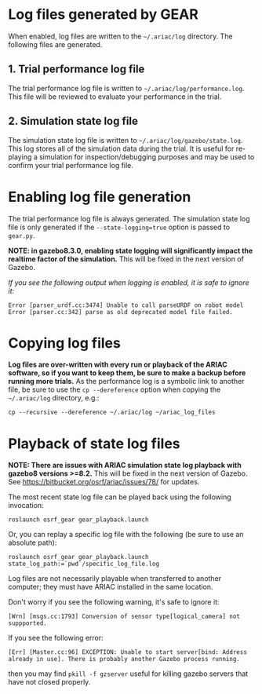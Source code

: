 # Log files generated by GEAR
When enabled, log files are written to the `~/.ariac/log` directory. The following files are generated.

## 1. Trial performance log file

The trial performance log file is written to `~/.ariac/log/performance.log`.
This file will be reviewed to evaluate your performance in the trial.

## 2. Simulation state log file

The simulation state log file is written to `~/.ariac/log/gazebo/state.log`.
This log stores all of the simulation data during the trial. It is useful for re-playing a simulation for inspection/debugging purposes and may be used to confirm your trial performance log file.

# Enabling log file generation

The trial performance log file is always generated.
The simulation state log file is only generated if the `--state-logging=true` option is passed to `gear.py`.

**NOTE: in gazebo8.3.0, enabling state logging will significantly impact the realtime factor of the simulation.** This will be fixed in the next version of Gazebo.

_If you see the following output when logging is enabled, it is safe to ignore it:_
```
Error [parser_urdf.cc:3474] Unable to call parseURDF on robot model
Error [parser.cc:342] parse as old deprecated model file failed.
```

# Copying log files

**Log files are over-written with every run or playback of the ARIAC software, so if you want to keep them, be sure to make a backup before running more trials.**
As the performance log is a symbolic link to another file, be sure to use the `cp --dereference` option when copying the `~/.ariac/log` directory, e.g.:

```
cp --recursive --dereference ~/.ariac/log ~/ariac_log_files
```

# Playback of state log files

**NOTE: There are issues with ARIAC simulation state log playback with gazebo8 versions >=8.2.** This will be fixed in the next version of Gazebo. See https://bitbucket.org/osrf/ariac/issues/78/ for updates.


The most recent state log file can be played back using the following invocation:

```
roslaunch osrf_gear gear_playback.launch
```

Or, you can replay a specific log file with the following (be sure to use an absolute path):
```
roslaunch osrf_gear gear_playback.launch state_log_path:=`pwd`/specific_log_file.log
```

Log files are not necessarily playable when transferred to another computer; they must have ARIAC installed in the same location.

Don't worry if you see the following warning, it's safe to ignore it:
```
[Wrn] [msgs.cc:1793] Conversion of sensor type[logical_camera] not suppported.
```

If you see the following error:
```
[Err] [Master.cc:96] EXCEPTION: Unable to start server[bind: Address already in use]. There is probably another Gazebo process running.
```

then you may find `pkill -f gzserver` useful for killing gazebo servers that have not closed properly.